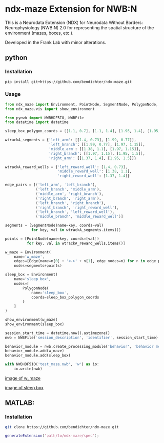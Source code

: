 # ndx-maze Extension for NWB:N
This is a Neurodata Extension (NDX) for Neurodata Without Borders: Neurophysiology (NWB:N) 2.0 for representing the spatial structure of the environment (mazes, boxes, etc.).

Developed in the Frank Lab with minor alterations.

## python
### Installation
```bash
pip install git+https://github.com/bendichter/ndx-maze.git
```

### Usage

```python
from ndx_maze import Environment, PointNode, SegmentNode, PolygonNode, Edge
from ndx_maze.vis import show_environment

from pynwb import NWBHDF5IO, NWBFile
from datetime import datetime

sleep_box_polygon_coords = [[1.1, 0.7], [1.1, 1.4], [1.95, 1.4], [1.95, 0.7]]

wtrackA_segments = {'left_arm': [[1.4, 0.73], [1.99, 0.77]],
                    'left_branch': [[1.99, 0.77], [1.97, 1.15]],
                    'middle_arm': [[1.38, 1.1], [1.97, 1.15]],
                    'right_branch': [[1.97, 1.15], [1.95, 1.5]],
                    'right_arm': [[1.37, 1.4], [1.95, 1.5]]}

wtrackA_reward_wells = {'left_reward_well': [1.4, 0.73],
                        'middle_reward_well': [1.38, 1.1],
                        'right_reward_well': [1.37, 1.4]}

edge_pairs = [('left_arm', 'left_branch'),
              ('left_branch', 'middle_arm'),
              ('middle_arm', 'right_branch'),
              ('right_branch', 'right_arm'),
              ('left_branch', 'right_branch'),
              ('right_branch', 'right_reward_well'),
              ('left_branch', 'left_reward_well'),
              ('middle_branch', 'middle_reward_well')]

segments = [SegmentNode(name=key, coords=val)
            for key, val in wtrackA_segments.items()]

points = [PointNode(name=key, coords=[val])
          for key, val in wtrackA_reward_wells.items()]

w_maze = Environment(
    name='w_maze',
    edges=[Edge(name=n[0] + '<->' + n[1], edge_nodes=n) for n in edge_pairs],
    nodes=segments+points)

sleep_box = Environment(
    name='sleep_box',
    nodes=[
        PolygonNode(
            name='sleep_box',
            coords=sleep_box_polygon_coords
        )
    ]
)

show_environment(w_maze)
show_environment(sleep_box)

session_start_time = datetime.now().astimezone()
nwb = NWBFile('session_description', 'identifier', session_start_time)

behavior_module = nwb.create_processing_module('behavior', 'behavior module')
behavior_module.add(w_maze)
behavior_module.add(sleep_box)

with NWBHDF5IO('test_maze.nwb', 'w') as io:
    io.write(nwb)
```

[image of w_maze](images/w_maze.png)

[image of sleep box](images/sleep_box.png)


## MATLAB:
### Installation
```bash
git clone https://github.com/bendichter/ndx-maze.git
```
```matlab
generateExtension('path/to/ndx-maze/spec');
```
